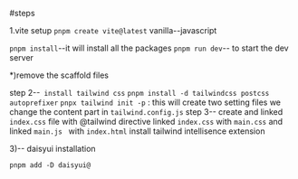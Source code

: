 #steps

1.vite setup
`pnpm create vite@latest`
vanilla--javascript

`pnpm install`--it will install all the packages 
`pnpm run dev`-- to start the dev server 

*)remove the scaffold files 

step 2--` install tailwind css`
`pnpm install -d tailwindcss postcss autoprefixer`
`pnpx tailwind init -p` : this will create two setting files
we change the content part in `tailwind.config.js`
step 3--
create and linked  `index.css` file with @tailwind directive
linked `index.css` with `main.css`
and linked `main.js ` with `index.html`
install tailwind intellisence extension

3)--
daisyui installation

`pnpm add -D daisyui@`

